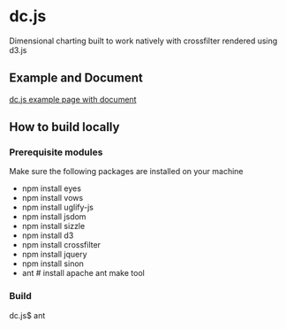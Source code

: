 dc.js
=====

Dimensional charting built to work natively with crossfilter rendered using d3.js

Example and Document
--------------------

[dc.js example page with document](http://nickqizhu.github.com/dc.js/)


How to build locally
--------------------

### Prerequisite modules

Make sure the following packages are installed on your machine
* npm install eyes
* npm install vows
* npm install uglify-js
* npm install jsdom
* npm install sizzle
* npm install d3
* npm install crossfilter
* npm install jquery
* npm install sinon
* ant # install apache ant make tool

### Build

dc.js$ ant



